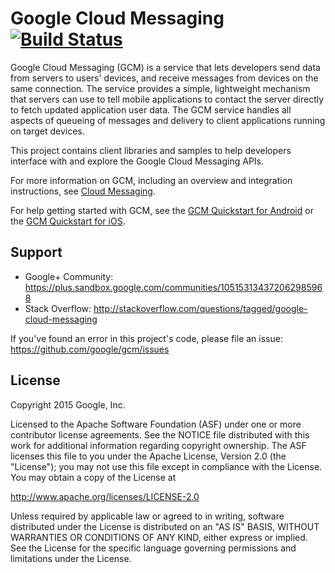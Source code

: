 # Google Cloud Messaging [![Build Status](https://travis-ci.org/kroikie/gcm.svg?branch=master)](https://travis-ci.org/kroikie/gcm)

Google Cloud Messaging (GCM) is a service that lets developers send data from
servers to users' devices, and receive messages from devices on the same
connection. The service provides a simple, lightweight mechanism that servers
can use to tell mobile applications to contact the server directly to fetch
updated application user data. The GCM service handles all aspects of queueing
of messages and delivery to client applications running on target devices.

This project contains client libraries and samples to help developers interface
with and explore the Google Cloud Messaging APIs.

For more information on GCM, including an overview and integration
instructions, see [Cloud Messaging](https://developers.google.com/cloud-messaging/).

For help getting started with GCM, see the
[GCM Quickstart for Android](https://developers.google.com/cloud-messaging/android/start)
or the [GCM Quickstart for iOS](https://developers.google.com/cloud-messaging/ios/start).

## Support

- Google+ Community: https://plus.sandbox.google.com/communities/105153134372062985968
- Stack Overflow: http://stackoverflow.com/questions/tagged/google-cloud-messaging

If you've found an error in this project's code, please file an issue:
https://github.com/google/gcm/issues

## License

Copyright 2015 Google, Inc.

Licensed to the Apache Software Foundation (ASF) under one or more contributor
license agreements.  See the NOTICE file distributed with this work for
additional information regarding copyright ownership.  The ASF licenses this
file to you under the Apache License, Version 2.0 (the "License"); you may not
use this file except in compliance with the License.  You may obtain a copy of
the License at

  http://www.apache.org/licenses/LICENSE-2.0

Unless required by applicable law or agreed to in writing, software
distributed under the License is distributed on an "AS IS" BASIS, WITHOUT
WARRANTIES OR CONDITIONS OF ANY KIND, either express or implied.  See the
License for the specific language governing permissions and limitations under
the License.
